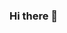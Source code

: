 ### Hi there 👋

<!--
**Aaron25564448/Aaron25564448** is a ✨ _special_ ✨ repository because its `README.md` (this file) appears on your GitHub profile.

Here are some ideas to get you started:

- 🔭 I’m currently a college student from Taiwan.
***
- 🌱 I’m currently learning Python and major in mechanic engineering.
***
  # ***My Interest***:
      I am addicted to Japanese ACG. My favorite comic is `ONE PIECE`. About animation, I love `Made in Abyss`, `Pretty Derby` and Fate Grand Order.
      Recently, I am watching Vtubers from Hololive, I can't find things which are more facinating than Vtubers. By the way, my oshi is 星街すいせい from JP and Nanashi Mumei from EN.
